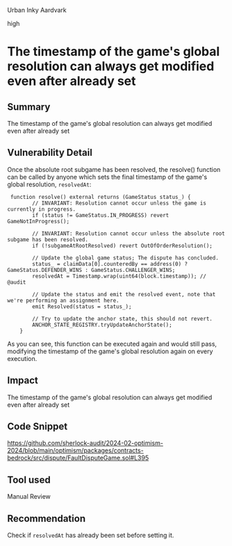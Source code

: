 Urban Inky Aardvark

high

# The timestamp of the game's global resolution can always get modified even after already set

## Summary
The timestamp of the game's global resolution can always get modified even after already set

## Vulnerability Detail
Once the absolute root subgame has been resolved, the resolve() function can be called by anyone which sets the final timestamp of the game's global resolution, `resolvedAt`:
```solidity
 function resolve() external returns (GameStatus status_) {
        // INVARIANT: Resolution cannot occur unless the game is currently in progress.
        if (status != GameStatus.IN_PROGRESS) revert GameNotInProgress();

        // INVARIANT: Resolution cannot occur unless the absolute root subgame has been resolved.
        if (!subgameAtRootResolved) revert OutOfOrderResolution();

        // Update the global game status; The dispute has concluded.
        status_ = claimData[0].counteredBy == address(0) ? GameStatus.DEFENDER_WINS : GameStatus.CHALLENGER_WINS;
        resolvedAt = Timestamp.wrap(uint64(block.timestamp)); // @audit

        // Update the status and emit the resolved event, note that we're performing an assignment here.
        emit Resolved(status = status_);

        // Try to update the anchor state, this should not revert.
        ANCHOR_STATE_REGISTRY.tryUpdateAnchorState();
    }
  ```
As you can see, this function can be executed again and would still pass, modifying the timestamp of the game's global resolution again on every execution.

## Impact
The timestamp of the game's global resolution can always get modified even after already set

## Code Snippet
https://github.com/sherlock-audit/2024-02-optimism-2024/blob/main/optimism/packages/contracts-bedrock/src/dispute/FaultDisputeGame.sol#L395

## Tool used

Manual Review

## Recommendation
Check if `resolvedAt` has already been set before setting it.